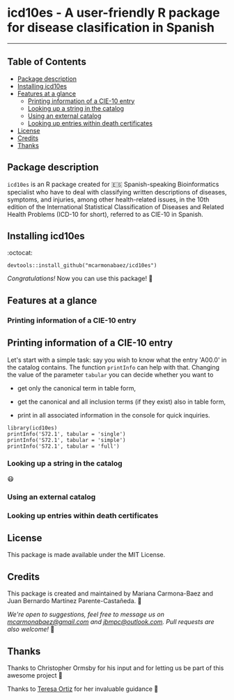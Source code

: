 # icd10es - A user-friendly R package for disease clasification in Spanish

---

## Table of Contents

- [Package description](#description)
- [Installing icd10es](#installing)
- [Features at a glance](#features-at-a-glance)
  - [Printing information of a CIE-10 entry](#printing-info)
  - [Looking up a string in the catalog](#icdlookup)
  - [Using an external catalog](#external)
  - [Looking up entries within death certificates](#death-certificates)
- [License](#license)
- [Credits](#credits)
- [Thanks](#thanks)

## Package description

`icd10es` is an R package created for :es: Spanish-speaking Bioinformatics specialist who have to deal with classifying written descriptions of diseases, symptoms, and injuries, among other health-related issues, in the 10th edition of the International Statistical Classification of Diseases and Related Health Problems (ICD-10 for short), referred to as CIE-10 in Spanish.

## Installing icd10es 

:octocat:
```{r}
devtools::install_github("mcarmonabaez/icd10es")
```

*Congratulations!* Now you can use this package! 🎉

## Features at a glance

### Printing information of a CIE-10 entry

## Printing information of a CIE-10 entry
Let's start with a simple task: say you wish to know what the entry 'A00.0' in the catalog contains.
The function `printInfo` can help with that. Changing the value of the parameter `tabular` you
can decide whether you want to 

- get only the canonical term in table form, 

- get the canonical and all inclusion terms (if they exist) also in table form, 

- print in all associated information in the console for quick inquiries.

```{r}
library(icd10es)
printInfo('S72.1', tabular = 'single')
printInfo('S72.1', tabular = 'simple')
printInfo('S72.1', tabular = 'full')
```




### Looking up a string in the catalog

😷

### Using an external catalog



### Looking up entries within death certificates



## License

This package is made available under the MIT License.

## Credits

This package is created and maintained by Mariana Carmona-Baez  and Juan Bernardo Martínez Parente-Castañeda. 🐞

*We're open to suggestions, feel free to message us on mcarmonabaez@gmail.com and jbmpc@outlook.com.*
*Pull requests are also welcome!* 🔀


## Thanks

Thanks to Christopher Ormsby for his input and for letting us be part of this awesome project :hospital:

Thanks to [Teresa Ortiz](https://github.com/tereom) for her invaluable guidance :crystal_ball:





